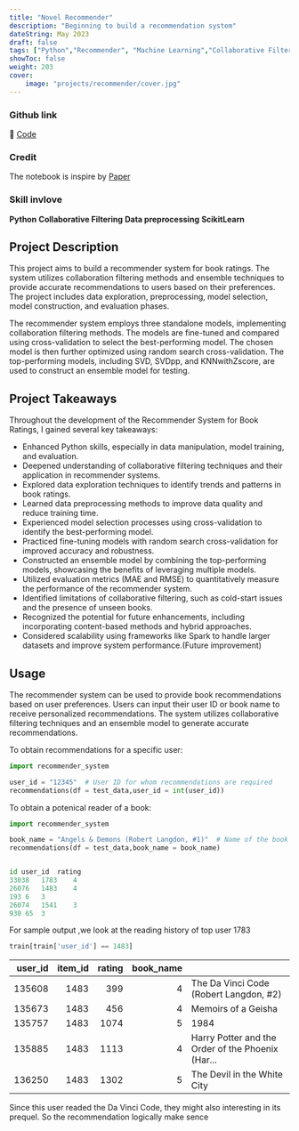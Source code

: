 ```yaml
---
title: "Novel Recommender"
description: "Beginning to build a recommendation system"
dateString: May 2023
draft: false
tags: ["Python","Recommender", "Machine Learning","Collaborative Filtering","Emsemble Machine Learning"]
showToc: false
weight: 203
cover:
    image: "projects/recommender/cover.jpg"
--- 
```

### Github link
🔗 [Code](https://github.com/HanL1223/novel_recommender)
### Credit
The notebook is inspire by [Paper ](https://arxiv.org/pdf/2008.01192.pdf)
### Skill invlove

**Python**  **Collaborative Filtering**  **Data preprocessing**  **ScikitLearn** 


## Project Description

This project aims to build a recommender system for book ratings. The system utilizes collaboration filtering methods and ensemble techniques to provide accurate recommendations to users based on their preferences. The project includes data exploration, preprocessing, model selection, model construction, and evaluation phases.

The recommender system employs three standalone models, implementing collaboration filtering methods. The models are fine-tuned and compared using cross-validation to select the best-performing model. The chosen model is then further optimized using random search cross-validation. The top-performing models, including SVD, SVDpp, and KNNwithZscore, are used to construct an ensemble model for testing.


## Project Takeaways

Throughout the development of the Recommender System for Book Ratings, I gained several key takeaways:

- Enhanced Python skills, especially in data manipulation, model training, and evaluation.
- Deepened understanding of collaborative filtering techniques and their application in recommender systems.
- Explored data exploration techniques to identify trends and patterns in book ratings.
- Learned data preprocessing methods to improve data quality and reduce training time.
- Experienced model selection processes using cross-validation to identify the best-performing model.
- Practiced fine-tuning models with random search cross-validation for improved accuracy and robustness.
- Constructed an ensemble model by combining the top-performing models, showcasing the benefits of leveraging multiple models.
- Utilized evaluation metrics (MAE and RMSE) to quantitatively measure the performance of the recommender system.
- Identified limitations of collaborative filtering, such as cold-start issues and the presence of unseen books.
- Recognized the potential for future enhancements, including incorporating content-based methods and hybrid approaches.
- Considered scalability using frameworks like Spark to handle larger datasets and improve system performance.(Future improvement)

## Usage

The recommender system can be used to provide book recommendations based on user preferences. Users can input their user ID or book name to receive personalized recommendations. The system utilizes collaborative filtering techniques and an ensemble model to generate accurate recommendations.

To obtain recommendations for a specific user:

```python
import recommender_system

user_id = "12345"  # User ID for whom recommendations are required
recommendations(df = test_data,user_id = int(user_id))

```

To obtain a potenical reader of a book:

```python
import recommender_system

book_name = "Angels & Demons (Robert Langdon, #1)"  # Name of the book for which recommendations are required
recommendations(df = test_data,book_name = book_name)


id user_id	rating
33038	1783	4
26076	1483	4
193	6	3
26074	1541	3
930	65	3
```

For sample output ,we look at the reading history of top user 1783

```python
train[train['user_id'] == 1483]
```

| user_id | item_id | rating | book_name |                                                   |
| ------: | ------: | -----: | --------: | ------------------------------------------------- |
|  135608 |    1483 |    399 |         4 | The Da Vinci Code (Robert Langdon, #2)            |
|  135673 |    1483 |    456 |         4 | Memoirs of a Geisha                               |
|  135757 |    1483 |   1074 |         5 | 1984                                              |
|  135885 |    1483 |   1113 |         4 | Harry Potter and the Order of the Phoenix (Har... |
|  136250 |    1483 |   1302 |         5 | The Devil in the White City                       |

Since this user readed the Da Vinci Code, they might also interesting in its prequel. So the recommendation logically make sence

